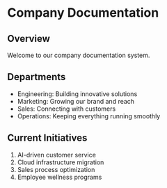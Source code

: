 # Company Documentation

## Overview
Welcome to our company documentation system.

## Departments
- Engineering: Building innovative solutions
- Marketing: Growing our brand and reach  
- Sales: Connecting with customers
- Operations: Keeping everything running smoothly

## Current Initiatives
1. AI-driven customer service
2. Cloud infrastructure migration
3. Sales process optimization
4. Employee wellness programs
